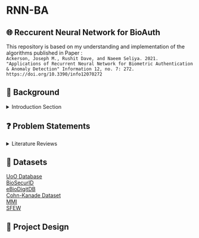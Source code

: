 # RNN-BA
## 🌐 Reccurent Neural Network for BioAuth

This repository is based on my understanding and implementation of the algorithms published in Paper : <br>
`Ackerson, Joseph M., Rushit Dave, and Naeem Seliya. 2021. "Applications of Recurrent Neural Network for Biometric Authentication & Anomaly Detection" Information 12, no. 7: 272. https://doi.org/10.3390/info12070272`


## 🔨 Background
<details>
<summary>Introduction Section</summary><br>
<p>1. A few examples of
biometric authentication are mouse movement authentication, keystroke authentication,
handwritten password authentication, and even palm print authentication. Moving
away from sensor-based biometric authentication makes it available to numerous different
uses that previously required a specific sensor. Not only will this allow for more accessible
biometric authentication, but it will keep the system and devices more secure as these types
of biometrics are much harder to impersonate. RNNs can also open the environments in
which authentication is performed.</p>

<p>2. Facial recognition ranges from identifying one’s identity to deciphering their
emotions. Expression recognition often relies on a CNN for extraction of important features
from image data before that image data can be used by the RNN [6]. Once these features are
deciphered the LSTM RNN can make a prediction about the emotion perceived</p>

<p>3. One popular implementation of RNNs is applied to the domain of anomaly detection.
Anomaly detection can range from detecting spam emails, to malicious network traffic
and maritime vessel traffic</p>

<p>4. One such application of anomaly detection can be applied to Internet of
Things (IoT) devices. An example of Anomaly Detection in IoT devices can be seen in where researchers develop an Intrusion Detection System
(IDS) for IoT devices. An IDS using a RNN would rely on detecting anomalous patterns in
the data to alert a user if there was anyone trying to hack into their IoT devices.</p>
  
These are the four main topics that this paper will be reviewing. The goal of this paper
is to analyze novel approaches in each of the four applications of RNNs. 
  
</details>


## ❓ Problem Statements
<details>
<summary>Literature Reviews</summary> <br>
1. Novel Smartphone Authentication Techniques
<p>Fernandez-Lopez, Pablo, Judith Liu-Jimenez, Kiyoshi Kiyokawa, Yang Wu, and Raul Sanchez-Reillo. 2019. "Recurrent Neural Network for Inertial Gait User Recognition in Smartphones" Sensors 19, no. 18: 4054. https://doi.org/10.3390/s19184054</p>

<p>2. Mouse and Keyboard Authentication Methods <br>
S. Fu, D. Qin, D. Qiao and G. T. Amariucai, "RUMBA-Mouse: Rapid User Mouse-Behavior Authentication Using a CNN-RNN Approach," 2020 IEEE Conference on Communications and Network Security (CNS), Avignon, France, 2020, pp. 1-9, doi: 10.1109/CNS48642.2020.9162287.</p>

<p>3. Handwritten Authentication Methods <br>
R. Tolosana, R. Vera-Rodriguez, J. Fierrez and J. Ortega-Garcia, "Biometric Signature Verification Using Recurrent Neural Networks," 2017 14th IAPR International Conference on Document Analysis and Recognition (ICDAR), Kyoto, Japan, 2017, pp. 652-657, doi: 10.1109/ICDAR.2017.112</p>

<p>4. Model for Facial Expression Recognition Using LSTM RNN <br>
Rajan, S., Chenniappan, P., Devaraj, S. and Madian, N. (2020), Novel deep learning model for facial expression recognition based on maximum boosted CNN and LSTM. IET Image Processing, 14: 1373-1381. https://doi.org/10.1049/iet-ipr.2019.1188</p>

  
</details>

## 💽 Datasets
[UoO Database](https://www.cs.ou.edu/~database/) <br>
[BioSecurID](http://atvs.ii.uam.es/databases.jsp) <br>
[eBioDigitDB](https://github.com/BiDAlab/eBioDigitDB) <br>
[Cohn-Kanade Dataset](https://www.kaggle.com/datasets/davilsena/ckdataset) <br>
[MMI](https://mmifacedb.eu/) <br>
[SFEW](https://cs.anu.edu.au/few/AFEW.html) <br>


</details>

## 🎨 Project Design

